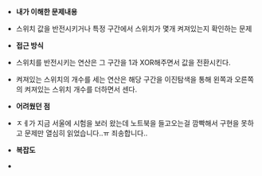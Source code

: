 - **내가 이해한 문제내용**
 - 스위치 값을 반전시키거나 특정 구간에서 스위치가 몇개 켜져있는지 확인하는 문제
 
 - **접근 방식**
 - 스위치를 반전시키는 연산은 그 구간을 1과 XOR해주면서 값을 전환시킨다.
 - 켜져있는 스위치의 개수를 세는 연산은 해당 구간을 이진탐색을 통해 왼쪽과 오른쪽의 켜져있는 스위치 개수를 더하면서 센다.
 
 - **어려웠던 점**
  - ㅈㅔ가 지금 서울에 시험을 보러 왔는데 노트북을 들고오는걸 깜빡해서 구현을 못하고 문제만 열심히 읽었습니다..ㅠ 죄송합니다..
  
  - **복잡도**
  - 
